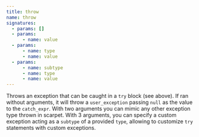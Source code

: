 ```yaml
---
title: throw
name: throw
signatures:
  - params: []
  - params:
      - name: value
  - params:
      - name: type
      - name: value
  - params:
      - name: subtype
      - name: type
      - name: value
---
```


Throws an exception that can be caught in a `try` block (see above). If ran
without arguments, it will throw a `user_exception` passing `null` as the value
to the `catch_expr`. With two arguments you can mimic any other exception type
thrown in scarpet. With 3 arguments, you can specify a custom exception acting
as a `subtype` of a provided `type`, allowing to customize `try` statements with
custom exceptions.
